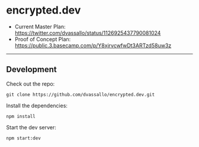 # encrypted.dev

- Current Master Plan: https://twitter.com/dvassallo/status/1126925437790081024
- Proof of Concept Plan: https://public.3.basecamp.com/p/Y8xjrvcwfwDt3ARTzd58uw3z

---

## Development

Check out the repo:

```
git clone https://github.com/dvassallo/encrypted.dev.git
```

Install the dependencies:

```
npm install
```

Start the dev server:

```
npm start:dev
```
